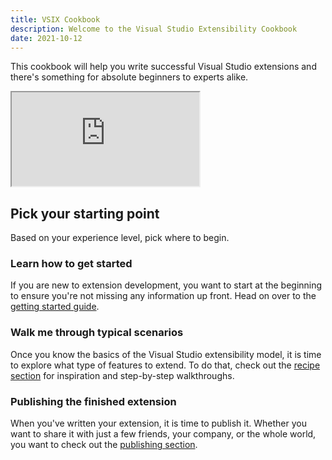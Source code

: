 ```yaml
---
title: VSIX Cookbook
description: Welcome to the Visual Studio Extensibility Cookbook
date: 2021-10-12
---
```


This cookbook will help you write successful Visual Studio extensions and there's something for absolute beginners to experts alike.

<div class="video-container">
<iframe src="https://www.youtube-nocookie.com/embed/aMsyHiso4Vs?list=PLReL099Y5nRdz9jvxuy_LgHFKowkx8tS4&color=white" title="YouTube video player" allowfullscreen></iframe>
</div>

## Pick your starting point

Based on your experience level, pick where to begin.

### Learn how to get started

If you are new to extension development, you want to start at the beginning to ensure you're not missing any information up front. Head on over to the [getting started guide](getting-started/).

### Walk me through typical scenarios

Once you know the basics of the Visual Studio extensibility model, it is time to explore what type of features to extend. To do that, check out the [recipe section](recipes/) for inspiration and step-by-step walkthroughs.

### Publishing the finished extension

When you've written your extension, it is time to publish it. Whether you want to share it with just a few friends, your company, or the whole world, you want to check out the [publishing section](publish/).
